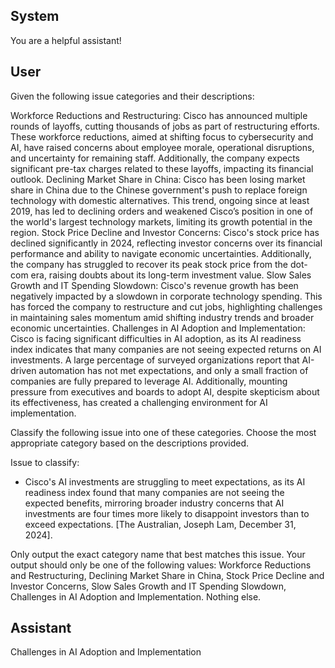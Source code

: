 ## System

You are a helpful assistant!

## User


Given the following issue categories and their descriptions:

Workforce Reductions and Restructuring: Cisco has announced multiple rounds of layoffs, cutting thousands of jobs as part of restructuring efforts. These workforce reductions, aimed at shifting focus to cybersecurity and AI, have raised concerns about employee morale, operational disruptions, and uncertainty for remaining staff. Additionally, the company expects significant pre-tax charges related to these layoffs, impacting its financial outlook.
Declining Market Share in China: Cisco has been losing market share in China due to the Chinese government's push to replace foreign technology with domestic alternatives. This trend, ongoing since at least 2019, has led to declining orders and weakened Cisco’s position in one of the world's largest technology markets, limiting its growth potential in the region.
Stock Price Decline and Investor Concerns: Cisco's stock price has declined significantly in 2024, reflecting investor concerns over its financial performance and ability to navigate economic uncertainties. Additionally, the company has struggled to recover its peak stock price from the dot-com era, raising doubts about its long-term investment value.
Slow Sales Growth and IT Spending Slowdown: Cisco's revenue growth has been negatively impacted by a slowdown in corporate technology spending. This has forced the company to restructure and cut jobs, highlighting challenges in maintaining sales momentum amid shifting industry trends and broader economic uncertainties.
Challenges in AI Adoption and Implementation: Cisco is facing significant difficulties in AI adoption, as its AI readiness index indicates that many companies are not seeing expected returns on AI investments. A large percentage of surveyed organizations report that AI-driven automation has not met expectations, and only a small fraction of companies are fully prepared to leverage AI. Additionally, mounting pressure from executives and boards to adopt AI, despite skepticism about its effectiveness, has created a challenging environment for AI implementation.

Classify the following issue into one of these categories. Choose the most appropriate category based on the descriptions provided.

Issue to classify:
- Cisco's AI investments are struggling to meet expectations, as its AI readiness index found that many companies are not seeing the expected benefits, mirroring broader industry concerns that AI investments are four times more likely to disappoint investors than to exceed expectations. [The Australian, Joseph Lam, December 31, 2024].

Only output the exact category name that best matches this issue. Your output should only be one of the following values: Workforce Reductions and Restructuring, Declining Market Share in China, Stock Price Decline and Investor Concerns, Slow Sales Growth and IT Spending Slowdown, Challenges in AI Adoption and Implementation. Nothing else.
                

## Assistant

Challenges in AI Adoption and Implementation

